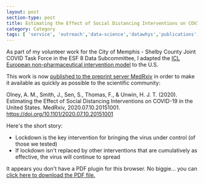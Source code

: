 ```yaml
---
layout: post
section-type: post
title: Estimating the Effect of Social Distancing Interventions on COVID-19 in the United States
category: Category
tags: [ 'service', 'outreach','data-science','datawhys','publications','research' ]
---
```

As part of my volunteer work for the City of Memphis - Shelby County Joint COVID Task Force in the ESF 8 Data Subcommittee, I adapted the [ICL European non-pharmaceutical intervention model](https://www.nature.com/articles/s41586-020-2405-7) to the U.S.

This work is now [published to the preprint server MedRxiv](https://www.medrxiv.org/content/10.1101/2020.07.10.20151001v1) in order to make it available as quickly as possible to the scientific community:

Olney, A. M., Smith, J., Sen, S., Thomas, F., & Unwin, H. J. T. (2020). Estimating the Effect of Social Distancing Interventions on COVID-19 in the United States. MedRxiv, 2020.07.10.20151001. https://doi.org/10.1101/2020.07.10.20151001

Here's the short story:

<ul>
<li> Lockdown is the key intervention for bringing the virus under control (of those we tested) </li>
<li> If lockdown isn't replaced by other interventions that are cumulatively as effective, the virus will continue to spread </li>
</ul>

<object data="https://www.medrxiv.org/content/10.1101/2020.07.10.20151001v1.full.pdf" type="application/pdf" width="100%" height="600px">
 
  <p>It appears you don't have a PDF plugin for this browser.
  No biggie... you can <a href="https://www.medrxiv.org/content/10.1101/2020.07.10.20151001v1.full.pdf">click here to
  download the PDF file.</a></p>
  
</object>
